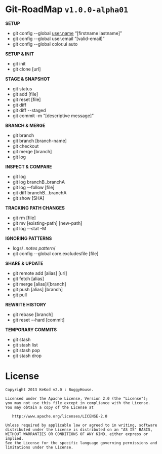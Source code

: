 # Git-RoadMap `v1.0.0-alpha01`

**SETUP**

- git config --global [user.name](http://user.name/) “[firstname lastname]”
- git config --global user.email “[valid-email]”
- git config --global color.ui auto

**SETUP & INIT**

- git init
- git clone [url]

**STAGE & SNAPSHOT**

- git status
- git add [file]
- git reset [file]
- git diff
- git diff --staged
- git commit -m “[descriptive message]”

**BRANCH & MERGE**

- git branch
- git branch [branch-name]
- git checkout
- git merge [branch]
- git log

**INSPECT & COMPARE**

- git log
- git log branchB..branchA
- git log --follow [file]
- git diff branchB...branchA
- git show [SHA]

**TRACKING PATH CHANGES**

- git rm [file]
- git mv [existing-path] [new-path]
- git log --stat -M

**IGNORING PATTERNS**

- logs/
*.notes
pattern*/
- git config --global core.excludesfile [file]

**SHARE & UPDATE**

- git remote add [alias] [url]
- git fetch [alias]
- git merge [alias]/[branch]
- git push [alias] [branch]
- git pull

**REWRITE HISTORY**

- git rebase [branch]
- git reset --hard [commit]

**TEMPORARY COMMITS**

- git stash
- git stash list
- git stash pop
- git stash drop

License
=======

    Copyright 2013 KeKod v2.0 : BuggyHouse.

    Licensed under the Apache License, Version 2.0 (the "License");
    you may not use this file except in compliance with the License.
    You may obtain a copy of the License at

       http://www.apache.org/licenses/LICENSE-2.0

    Unless required by applicable law or agreed to in writing, software
    distributed under the License is distributed on an "AS IS" BASIS,
    WITHOUT WARRANTIES OR CONDITIONS OF ANY KIND, either express or implied.
    See the License for the specific language governing permissions and
    limitations under the License.
